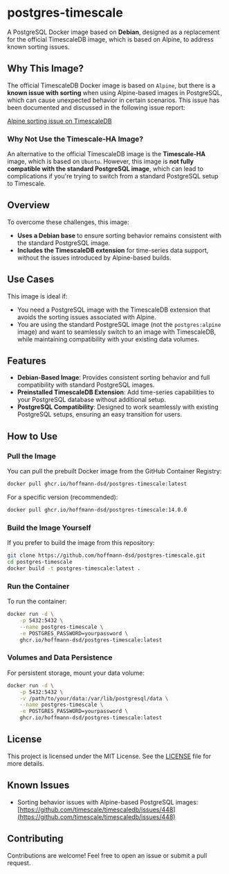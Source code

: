 # postgres-timescale

A PostgreSQL Docker image based on **Debian**, designed as a replacement for the official TimescaleDB image, which is based on Alpine, to address known sorting issues.

## Why This Image?

The official TimescaleDB Docker image is based on `Alpine`, but there is a **known issue with sorting** when using Alpine-based images in PostgreSQL, which can cause unexpected behavior in certain scenarios. This issue has been documented and discussed in the following issue report:

[Alpine sorting issue on TimescaleDB](https://github.com/timescale/timescaledb/issues/448)

### Why Not Use the Timescale-HA Image?
An alternative to the official TimescaleDB image is the **Timescale-HA** image, which is based on `Ubuntu`. However, this image is **not fully compatible with the standard PostgreSQL image**, which can lead to complications if you're trying to switch from a standard PostgreSQL setup to Timescale.

## Overview

To overcome these challenges, this image:
- **Uses a Debian base** to ensure sorting behavior remains consistent with the standard PostgreSQL image.
- **Includes the TimescaleDB extension** for time-series data support, without the issues introduced by Alpine-based builds.

## Use Cases

This image is ideal if:
- You need a PostgreSQL image with the TimescaleDB extension that avoids the sorting issues associated with Alpine.
- You are using the standard PostgreSQL image (not the `postgres:alpine` image) and want to seamlessly switch to an image with TimescaleDB, while maintaining compatibility with your existing data volumes.

## Features

- **Debian-Based Image**: Provides consistent sorting behavior and full compatibility with standard PostgreSQL images.
- **Preinstalled TimescaleDB Extension**: Add time-series capabilities to your PostgreSQL database without additional setup.
- **PostgreSQL Compatibility**: Designed to work seamlessly with existing PostgreSQL setups, ensuring an easy transition for users.

## How to Use

### Pull the Image

You can pull the prebuilt Docker image from the GitHub Container Registry:

```bash
docker pull ghcr.io/hoffmann-dsd/postgres-timescale:latest
```

For a specific version (recommended):

```bash
docker pull ghcr.io/hoffmann-dsd/postgres-timescale:14.0.0
```

### Build the Image Yourself

If you prefer to build the image from this repository:

```bash
git clone https://github.com/hoffmann-dsd/postgres-timescale.git
cd postgres-timescale
docker build -t postgres-timescale:latest .
```

### Run the Container

To run the container:

```bash
docker run -d \
    -p 5432:5432 \
    --name postgres-timescale \
    -e POSTGRES_PASSWORD=yourpassword \
    ghcr.io/hoffmann-dsd/postgres-timescale:latest
```

### Volumes and Data Persistence

For persistent storage, mount your data volume:

```bash
docker run -d \
    -p 5432:5432 \
    -v /path/to/your/data:/var/lib/postgresql/data \
    --name postgres-timescale \
    -e POSTGRES_PASSWORD=yourpassword \
    ghcr.io/hoffmann-dsd/postgres-timescale:latest

```

## License

This project is licensed under the MIT License. See the [LICENSE](LICENSE) file for more details.

## Known Issues

- Sorting behavior issues with Alpine-based PostgreSQL images: [https://github.com/timescale/timescaledb/issues/448](https://github.com/timescale/timescaledb/issues/448)

## Contributing

Contributions are welcome! Feel free to open an issue or submit a pull request.
